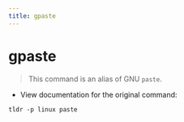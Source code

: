 ```yaml
---
title: gpaste
---
```

# gpaste

> This command is an alias of GNU `paste`.

- View documentation for the original command:

`tldr -p linux paste`
